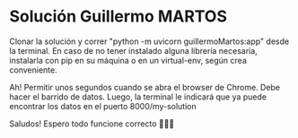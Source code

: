 # Solución Guillermo MARTOS

  Clonar la solución y correr "python -m uvicorn guillermoMartos:app" desde la terminal. En caso de no tener instalado alguna librería necesaria, instalarla con pip en su máquina o en un virtual-env, según crea conveniente.

  Ah! Permitir unos segundos cuando se abra el browser de Chrome. Debe hacer el barrido de datos. Luego, la terminal le indicará que ya puede encontrar los datos en el puerto 8000/my-solution

  Saludos! Espero todo funcione correcto 🌼🐱‍🏍 

